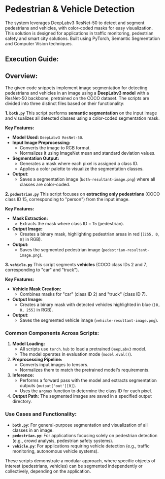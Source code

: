 # Pedestrian & Vehicle Detection
The system leverages DeepLabv3 ResNet-50 to detect and segment pedestrians and vehicles, with color-coded masks for easy visualization. This solution is designed for applications in traffic monitoring, pedestrian safety and smart city solutions. Built using PyTorch, Semantic Segmentation and Computer Vision techniques.

## Execution Guide:

## Overview:
The given code snippets implement image segmentation for detecting pedestrians and vehicles in an image using a **DeepLabv3 model** with a ResNet-50 backbone, pretrained on the COCO dataset. The scripts are divided into three distinct files based on their functionality:

**1. `both.py`**
This script performs **semantic segmentation** on the input image and visualizes all detected classes using a color-coded segmentation mask.

**Key Features:**
- **Model Used:** `DeepLabv3 ResNet-50`.
- **Input Image Preprocessing:**
  - Converts the image to RGB format.
  - Normalizes it using ImageNet mean and standard deviation values.
- **Segmentation Output:**
  - Generates a mask where each pixel is assigned a class ID.
  - Applies a color palette to visualize the segmentation classes.
- **Output:**
  - Saves a segmentation image (`both-resultant-image.png`) where all classes are color-coded.

**2. `pedestrian.py`**
This script focuses on **extracting only pedestrians** (COCO class ID 15, corresponding to "person") from the input image.

**Key Features:**
- **Mask Extraction:**
  - Extracts the mask where class ID = 15 (pedestrian).
- **Output Image:**
  - Creates a binary mask, highlighting pedestrian areas in red (`[255, 0, 0]` in RGB).
- **Output:**
  - Saves the segmented pedestrian image (`pedestrian-resultant-image.png`).

**3. `vehicle.py`**
This script segments **vehicles** (COCO class IDs 2 and 7, corresponding to "car" and "truck").

**Key Features:**
- **Vehicle Mask Creation:**
  - Combines masks for "car" (class ID 2) and "truck" (class ID 7).
- **Output Image:**
  - Creates a binary mask with detected vehicles highlighted in blue (`[0, 0, 255]` in RGB).
- **Output:**
  - Saves the segmented vehicle image (`vehicle-resultant-image.png`).

### **Common Components Across Scripts:**
1. **Model Loading:**
   - All scripts use `torch.hub` to load a pretrained `DeepLabv3` model.
   - The model operates in evaluation mode (`model.eval()`).
2. **Preprocessing Pipeline:**
   - Converts input images to tensors.
   - Normalizes them to match the pretrained model's requirements.
3. **Inference:**
   - Performs a forward pass with the model and extracts segmentation outputs (`output['out'][0]`).
   - Uses the `argmax` function to determine the class ID for each pixel.
4. **Output Path:** The segmented images are saved in a specified output directory.

### **Use Cases and Functionality:**
- **`both.py`**: For general-purpose segmentation and visualization of all classes in an image.
- **`pedestrian.py`**: For applications focusing solely on pedestrian detection (e.g., crowd analysis, pedestrian safety systems).
- **`vehicle.py`**: For applications requiring vehicle detection (e.g., traffic monitoring, autonomous vehicle systems).

These scripts demonstrate a modular approach, where specific objects of interest (pedestrians, vehicles) can be segmented independently or collectively, depending on the application.
